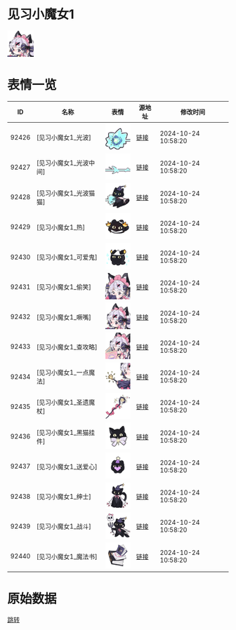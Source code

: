 # 见习小魔女1

<img src="./cover.png" height="60" alt="cover" />

# 表情一览

|ID|名称|表情|源地址|修改时间|
|----|----|----|----|----|
|92426|[见习小魔女1_光波]|<img src="./pic/092426_%5B见习小魔女1_光波%5D.png" height="60" alt="光波"/>|[链接](https://i0.hdslb.com/bfs/garb/25bbffa31bc126a6aa594c03940608a2d04b6f79.png)|2024-10-24 10:58:20|
|92427|[见习小魔女1_光波中间]|<img src="./pic/092427_%5B见习小魔女1_光波中间%5D.png" height="60" alt="光波中间"/>|[链接](https://i0.hdslb.com/bfs/garb/89dca53ca7e09d0fdfb462307e948c2b5ae55a47.png)|2024-10-24 10:58:20|
|92428|[见习小魔女1_光波猫猫]|<img src="./pic/092428_%5B见习小魔女1_光波猫猫%5D.png" height="60" alt="光波猫猫"/>|[链接](https://i0.hdslb.com/bfs/garb/ea59c248c4947773d054ace54c4e81136b3ecd73.png)|2024-10-24 10:58:20|
|92429|[见习小魔女1_热]|<img src="./pic/092429_%5B见习小魔女1_热%5D.png" height="60" alt="热"/>|[链接](https://i0.hdslb.com/bfs/garb/2b55f344559b4f0220f7e79101e5a75e792f7ec1.png)|2024-10-24 10:58:20|
|92430|[见习小魔女1_可爱鬼]|<img src="./pic/092430_%5B见习小魔女1_可爱鬼%5D.png" height="60" alt="可爱鬼"/>|[链接](https://i0.hdslb.com/bfs/garb/95bd2f4fe5462c73c00530e1559796cba42d37d7.png)|2024-10-24 10:58:20|
|92431|[见习小魔女1_偷笑]|<img src="./pic/092431_%5B见习小魔女1_偷笑%5D.png" height="60" alt="偷笑"/>|[链接](https://i0.hdslb.com/bfs/garb/a7e48eeb4a9c050b217b716d6fc9c08f659b996a.png)|2024-10-24 10:58:20|
|92432|[见习小魔女1_噘嘴]|<img src="./pic/092432_%5B见习小魔女1_噘嘴%5D.png" height="60" alt="噘嘴"/>|[链接](https://i0.hdslb.com/bfs/garb/15eb2b2e2908648f78f260b7df74ea0d4990b35e.png)|2024-10-24 10:58:20|
|92433|[见习小魔女1_查攻略]|<img src="./pic/092433_%5B见习小魔女1_查攻略%5D.png" height="60" alt="查攻略"/>|[链接](https://i0.hdslb.com/bfs/garb/e6fc395eca536ef915f9fd90fd40a3ea984be2d0.png)|2024-10-24 10:58:20|
|92434|[见习小魔女1_一点魔法]|<img src="./pic/092434_%5B见习小魔女1_一点魔法%5D.png" height="60" alt="一点魔法"/>|[链接](https://i0.hdslb.com/bfs/garb/40a07fce9e4deee22a9783c8837d39811a482919.png)|2024-10-24 10:58:20|
|92435|[见习小魔女1_圣遗魔杖]|<img src="./pic/092435_%5B见习小魔女1_圣遗魔杖%5D.png" height="60" alt="圣遗魔杖"/>|[链接](https://i0.hdslb.com/bfs/garb/ced8e6d7dc3f1867d39f49a4956dfea803a13d28.png)|2024-10-24 10:58:20|
|92436|[见习小魔女1_黑猫挂件]|<img src="./pic/092436_%5B见习小魔女1_黑猫挂件%5D.png" height="60" alt="黑猫挂件"/>|[链接](https://i0.hdslb.com/bfs/garb/1b471eb6d304c5c5c2ba31f1a54c8e88ab15302b.png)|2024-10-24 10:58:20|
|92437|[见习小魔女1_送爱心]|<img src="./pic/092437_%5B见习小魔女1_送爱心%5D.png" height="60" alt="送爱心"/>|[链接](https://i0.hdslb.com/bfs/garb/f6bdec763c57e5858b9bf19dddcf6233fa31dc6d.png)|2024-10-24 10:58:20|
|92438|[见习小魔女1_绅士]|<img src="./pic/092438_%5B见习小魔女1_绅士%5D.png" height="60" alt="绅士"/>|[链接](https://i0.hdslb.com/bfs/garb/84e84466c9f3c7e98981b24a5f27f24e3b883c05.png)|2024-10-24 10:58:20|
|92439|[见习小魔女1_战斗]|<img src="./pic/092439_%5B见习小魔女1_战斗%5D.png" height="60" alt="战斗"/>|[链接](https://i0.hdslb.com/bfs/garb/5ae2181d385ca967240068cd235f4cfe43c3b3ca.png)|2024-10-24 10:58:20|
|92440|[见习小魔女1_魔法书]|<img src="./pic/092440_%5B见习小魔女1_魔法书%5D.png" height="60" alt="魔法书"/>|[链接](https://i0.hdslb.com/bfs/garb/9acfa2e54633a616db0e12355a716e4457416957.png)|2024-10-24 10:58:20|

# 原始数据

[跳转](./raw.json)

